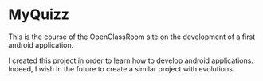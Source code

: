 # MyQuizz

This is the course of the OpenClassRoom site on the development of a first android application.

I created this project in order to learn how to develop android applications. Indeed, I wish in the future to create a similar project with evolutions.
